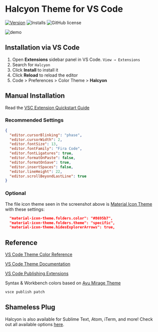 # Halcyon Theme for VS Code

[![Version](https://vsmarketplacebadge.apphb.com/version/brittanychiang.halcyon-vscode.svg)](https://marketplace.visualstudio.com/items?itemName=brittanychiang.halcyon-vscode)
![Installs](https://vsmarketplacebadge.apphb.com/installs/brittanychiang.halcyon-vscode.svg)
![GitHub license](https://img.shields.io/github/license/bchiang7/halcyon-vscode.svg)

![demo](https://raw.githubusercontent.com/bchiang7/halcyon-vscode/master/images/demo.png)

## Installation via VS Code

1.  Open **Extensions** sidebar panel in VS Code. `View → Extensions`
1.  Search for `Halcyon`
1.  Click **Install** to install it
1.  Click **Reload** to reload the editor
1.  Code > Preferences > Color Theme > **Halcyon**

## Manual Installation

Read the [VSC Extension Quickstart Guide](https://github.com/bchiang7/halcyon-vscode/blob/master/vsc-extension-quickstart.md)

### Recommended Settings

```json
{
  "editor.cursorBlinking": "phase",
  "editor.cursorWidth": 2,
  "editor.fontSize": 13,
  "editor.fontFamily": "Fira Code",
  "editor.fontLigatures": true,
  "editor.formatOnPaste": false,
  "editor.formatOnSave": true,
  "editor.insertSpaces": false,
  "editor.lineHeight": 22,
  "editor.scrollBeyondLastLine": true
}
```

### Optional

The file icon theme seen in the screenshot above is [Material Icon Theme](https://marketplace.visualstudio.com/items?itemName=PKief.material-icon-theme) with these settings:

```json
  "material-icon-theme.folders.color": "#8695b7",
  "material-icon-theme.folders.theme": "specific",
  "material-icon-theme.hidesExplorerArrows": true,
```

## Reference

[VS Code Theme Color Reference](https://code.visualstudio.com/docs/getstarted/theme-color-reference)

[VS Code Theme Documentation](https://code.visualstudio.com/docs/extensions/themes-snippets-colorizers)

[VS Code Publishing Extensions](https://code.visualstudio.com/docs/extensions/publish-extension)

Syntax & Workbench colors based on [Ayu Mirage Theme](https://github.com/teabyii/vscode-ayu)

```bash
vsce publish patch
```

## Shameless Plug

Halcyon is also available for Sublime Text, Atom, iTerm, and more! Check out all available options [here](https://brittanychiang.com/halcyon-site/).

